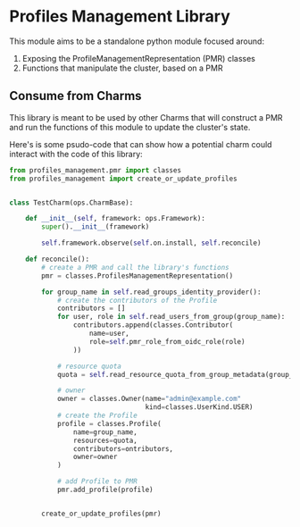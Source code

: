 # Profiles Management Library

This module aims to be a standalone python module focused around:
1. Exposing the ProfileManagementRepresentation (PMR) classes
2. Functions that manipulate the cluster, based on a PMR

## Consume from Charms

This library is meant to be used by other Charms that will construct
a PMR and run the functions of this module to update the cluster's state.

Here's is some psudo-code that can show how a potential charm could
interact with the code of this library:
```python
from profiles_management.pmr import classes
from profiles_management import create_or_update_profiles


class TestCharm(ops.CharmBase):

    def __init__(self, framework: ops.Framework):
        super().__init__(framework)

        self.framework.observe(self.on.install, self.reconcile)

    def reconcile():
        # create a PMR and call the library's functions
        pmr = classes.ProfilesManagementRepresentation()

        for group_name in self.read_groups_identity_provider():
            # create the contributors of the Profile
            contributors = []
            for user, role in self.read_users_from_group(group_name):
                contributors.append(classes.Contributor(
                    name=user,
                    role=self.pmr_role_from_oidc_role(role)
                ))

            # resource quota
            quota = self.read_resource_quota_from_group_metadata(group_name)

            # owner
            owner = classes.Owner(name="admin@example.com"
                                  kind=classes.UserKind.USER)
            # create the Profile
            profile = classes.Profile(
                name=group_name,
                resources=quota,
                contributors=ontributors,
                owner=owner
            )

            # add Profile to PMR
            pmr.add_profile(profile)


        create_or_update_profiles(pmr)
```
